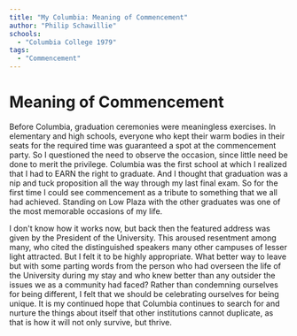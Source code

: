 ```yaml
---
title: "My Columbia: Meaning of Commencement"
author: "Philip Schawillie"
schools:
  - "Columbia College 1979"
tags:
  - "Commencement"
---
```


# Meaning of Commencement

Before Columbia, graduation ceremonies were meaningless exercises. In elementary and high schools, everyone who kept their warm bodies in their seats for the required time was guaranteed a spot at the commencement party. So I questioned the need to observe the occasion, since little need be done to merit the privilege. Columbia was the first school at which I realized that I had to EARN the right to graduate.  And I thought that graduation was a nip and tuck proposition all the way through my last final exam. So for the first time I could see commencement as a tribute to something that we all had achieved. Standing on Low Plaza with the other graduates was one of the most memorable occasions of my life.

I don't know how it works now, but back then the featured address was given by the President of the University. This aroused resentment among many, who cited the distinguished speakers many other campuses of lesser light attracted. But I felt it to be highly appropriate. What better way to leave but with some parting words from the person who had overseen the life of the University during my stay and who knew better than any outsider the issues we as a community had faced? Rather than condemning ourselves for being different, I felt that we should be celebrating ourselves for being unique. It is my continued hope that Columbia continues to search for and nurture the things about itself that other institutions cannot duplicate, as that is how it will not only survive, but thrive.
